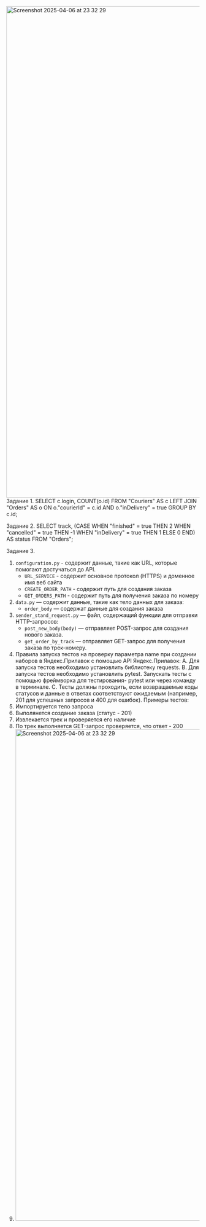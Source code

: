 <img width="1280" alt="Screenshot 2025-04-06 at 23 32 29" src="https://github.com/user-attachments/assets/7fbce852-a1f4-42f1-8eaf-da02b24a31b6" />﻿Задание 1. 
SELECT c.login,
    COUNT(o.id) 
FROM  "Couriers" AS c
LEFT JOIN "Orders" AS o ON o."courierId" = c.id AND o."inDelivery" = true
GROUP BY  c.id;

Задание 2. 
SELECT track,
(CASE WHEN "finished" = true THEN 2 
WHEN "cancelled" = true THEN -1 
WHEN "inDelivery" = true THEN 1 
ELSE 0
END) AS status
FROM "Orders";

Задание 3. 
1. `configuration.py` - содержит данные, такие как URL, которые помогают достучаться до API.
   - `URL_SERVICE` - содержит основное протокол (HTTPS) и доменное имя веб сайта
   - `CREATE_ORDER_PATH` - содержит путь для создания заказа
   - `GET_ORDERS_PATH` - содержит путь для получения заказа по номеру
2. `data.py` — содержит данные, такие как тело данных для заказа:
   - `order_body` — содержат данные для создания заказа
3. `sender_stand_request.py` — файл, содержащий функции для отправки HTTP-запросов:
   - `post_new_body(body)` — отправляет POST-запрос для создания нового заказа.
   - `get_order_by_track` — отправляет GET-запрос для получения заказа по трек-номеру.
4. Правила запуска тестов на проверку параметра name при создании наборов в Яндекс.Прилавок с помощью API Яндекс.Прилавок:
A. Для запуска тестов необходимо установлить библиотеку requests.
B. Для запуска тестов необходимо установлить pytest. Запускать тесты с помощью фреймворка для тестирования- pytest или через команду в терминале.
С. Тесты должны проходить, если возвращаемые коды статусов и данные в ответах соответствуют ожидаемым (например, 201 для успешных запросов и 400 для ошибок).
Примеры тестов:
5. Импортируется тело запроса
6. Выполянется создание заказа (статус - 201)
7. Извлекается трек и проверяется его наличие 
8. По трек выполняется GET-запрос проверяется, что ответ - 200
9. <img width="1280" alt="Screenshot 2025-04-06 at 23 32 29" src="https://github.com/user-attachments/assets/b003312b-7633-48fd-9921-52143e6926d5" />

